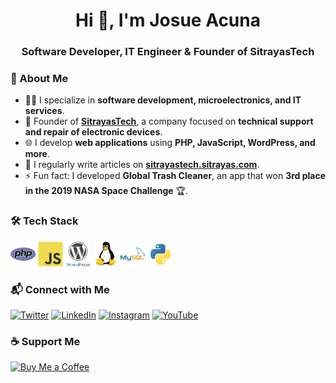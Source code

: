 <h1 align="center">Hi 👋, I'm Josue Acuna</h1>
<h3 align="center">Software Developer, IT Engineer & Founder of SitrayasTech</h3>



### 🚀 About Me
- 👨‍💻 I specialize in **software development, microelectronics, and IT services**.  
- 🏢 Founder of **[SitrayasTech](https://sitrayastech.sitrayas.com)**, a company focused on **technical support and repair of electronic devices**.  
- 🌐 I develop **web applications** using **PHP, JavaScript, WordPress, and more**.  
- 📝 I regularly write articles on **[sitrayastech.sitrayas.com](https://sitrayastech.sitrayas.com)**.  
- ⚡ Fun fact: I developed **Global Trash Cleaner**, an app that won **3rd place in the 2019 NASA Space Challenge** 🏆.  

### 🛠️ Tech Stack
<p align="left">
  <img src="https://raw.githubusercontent.com/devicons/devicon/master/icons/php/php-original.svg" alt="PHP" width="40" height="40"/>
  <img src="https://raw.githubusercontent.com/devicons/devicon/master/icons/javascript/javascript-original.svg" alt="JavaScript" width="40" height="40"/>
  <img src="https://raw.githubusercontent.com/devicons/devicon/master/icons/wordpress/wordpress-original.svg" alt="WordPress" width="40" height="40"/>
  <img src="https://raw.githubusercontent.com/devicons/devicon/master/icons/linux/linux-original.svg" alt="Linux" width="40" height="40"/>
  <img src="https://raw.githubusercontent.com/devicons/devicon/master/icons/mysql/mysql-original-wordmark.svg" alt="MySQL" width="40" height="40"/>
  <img src="https://raw.githubusercontent.com/devicons/devicon/master/icons/python/python-original.svg" alt="Python" width="40" height="40"/>
</p>

### 📬 Connect with Me
<p align="left">
  <a href="https://twitter.com/sitrayas" target="blank"><img src="https://raw.githubusercontent.com/rahuldkjain/github-profile-readme-generator/master/src/images/icons/Social/twitter.svg" alt="Twitter" width="40"/></a>
  <a href="https://linkedin.com/in/josueacuna" target="blank"><img src="https://raw.githubusercontent.com/rahuldkjain/github-profile-readme-generator/master/src/images/icons/Social/linked-in-alt.svg" alt="LinkedIn" width="40"/></a>
  <a href="https://instagram.com/sitrayas" target="blank"><img src="https://raw.githubusercontent.com/rahuldkjain/github-profile-readme-generator/master/src/images/icons/Social/instagram.svg" alt="Instagram" width="40"/></a>
  <a href="https://www.youtube.com/c/sitrayastv" target="blank"><img src="https://raw.githubusercontent.com/rahuldkjain/github-profile-readme-generator/master/src/images/icons/Social/youtube.svg" alt="YouTube" width="40"/></a>
</p>

### ☕ Support Me
<p><a href="https://www.buymeacoffee.com/sitrayas"> <img src="https://cdn.buymeacoffee.com/buttons/v2/default-yellow.png" height="50" width="210" alt="Buy Me a Coffee" /></a></p>

